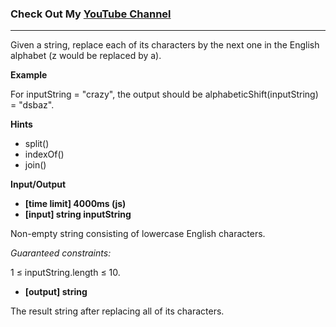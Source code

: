 ### Check Out My [YouTube Channel](https://www.YouTube.com/CodingTutorials360)

---
Given a string, replace each of its characters by the next one in the English alphabet (z would be replaced by a).

**Example**

For inputString = "crazy", the output should be
alphabeticShift(inputString) = "dsbaz".

**Hints**

-   split()
-   indexOf()
-   join()

**Input/Output**

- **[time limit] 4000ms (js)**
- **[input] string inputString**

Non-empty string consisting of lowercase English characters.

*Guaranteed constraints:*

1 ≤ inputString.length ≤ 10.

- **[output] string**

The result string after replacing all of its characters.